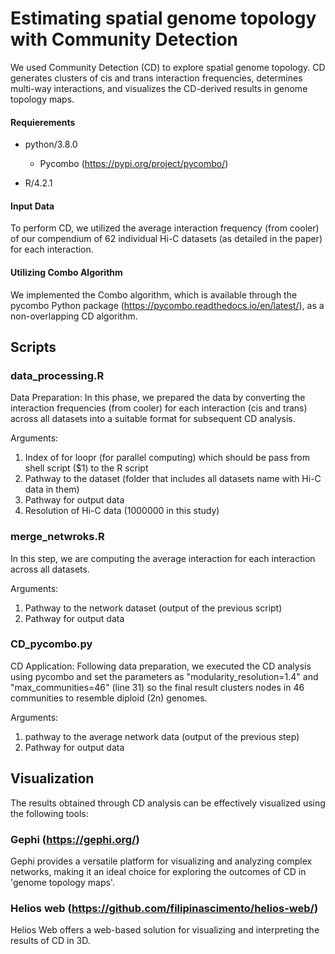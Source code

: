 # Estimating spatial genome topology with Community Detection

We used Community Detection (CD) to explore spatial genome topology. CD generates clusters of cis and trans interaction frequencies, determines multi-way interactions, and visualizes the CD-derived results in genome topology maps.

#### Requierements
- python/3.8.0
  
  - Pycombo (https://pypi.org/project/pycombo/) 

- R/4.2.1


#### Input Data

To perform CD, we utilized the average interaction frequency (from cooler) of our compendium of 62 individual Hi-C datasets (as detailed in the paper) for each interaction.

#### Utilizing Combo Algorithm

We implemented the Combo algorithm, which is available through the pycombo Python package (https://pycombo.readthedocs.io/en/latest/), as a non-overlapping CD algorithm.

## Scripts

### data_processing.R

Data Preparation: In this phase, we prepared the data by converting the interaction frequencies (from cooler) for each interaction (cis and trans) across all datasets into a suitable format for subsequent CD analysis.

Arguments: 
1. Index of for loopr (for parallel computing) which should be pass from shell script ($1) to the R script
2. Pathway to the dataset (folder that includes all datasets name with Hi-C data in them)
3. Pathway for output data
4. Resolution of Hi-C data (1000000 in this study)

### merge_netwroks.R
In this step, we are computing the average interaction for each interaction across all datasets.

Arguments: 
1. Pathway to the network dataset (output of the previous script)
2. Pathway for output data

### CD_pycombo.py
CD Application: Following data preparation, we executed the CD analysis using pycombo and set the parameters as "modularity_resolution=1.4" and "max_communities=46" (line 31) so the final result clusters nodes in 46 communities to resemble diploid (2n) genomes. 

Arguments: 
1. pathway to the average network data (output of the previous step)
2. Pathway for output data

## Visualization
The results obtained through CD analysis can be effectively visualized using the following tools:

### Gephi (https://gephi.org/)
Gephi provides a versatile platform for visualizing and analyzing complex networks, making it an ideal choice for exploring the outcomes of CD in 'genome topology maps'.

### Helios web (https://github.com/filipinascimento/helios-web/)
Helios Web offers a web-based solution for visualizing and interpreting the results of CD in 3D.
